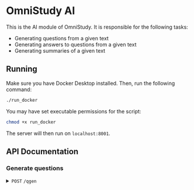 # OmniStudy AI
This is the AI module of OmniStudy. It is responsible for the following tasks:
- Generating questions from a given text
- Generating answers to questions from a given text
- Generating summaries of a given text

## Running
Make sure you have Docker Desktop installed. Then, run the following command:
```bash
./run_docker
```

You may have set executable permissions for the script:
```bash
chmod +x run_docker
```

The server will then run on `localhost:8001`.

## API Documentation

### Generate questions
<details>
    <summary><code>POST</code> <code>/qgen</code></summary>

#### Headers
> | name | type | description | 
> | ---- | ----- | ----------- |
> | x-access-token | string | JWT token | 

#### Parameters (JSON)
> | name | type | description | 
> | ---- | ----- | ----------- |
> | doc_paths | array | List of absolute (.pdf) file paths | 
> | num_questions | integer | Number of questions to generate |
> | question_types | array | List of question types to generate |
<details>

<summary>Question types:</summary>

  * `MCQ`: Multiple Choice Questions
  * `SHORT`: Short Answer Questions
  * `FITB`: Fill in the Blanks
  * `TOF`: True or False Questions
</details>

#### Responses
> | http code     | content-type                      | response                                                            |
> |---------------|-----------------------------------|---------------------------------------------------------------------|
> | `200`         | `application/json`                | `{ ok: boolean, message: string, data: { answer: string }`          |

</details>